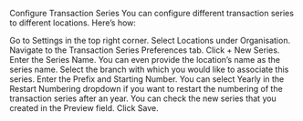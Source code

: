 Configure Transaction Series
You can configure different transaction series to different locations. Here’s how:

Go to Settings in the top right corner.
Select Locations under Organisation.
Navigate to the Transaction Series Preferences tab.
Click + New Series.
Enter the Series Name. You can even provide the location’s name as the series name.
Select the branch with which you would like to associate this series.
Enter the Prefix and Starting Number.
You can select Yearly in the Restart Numbering dropdown if you want to restart the numbering of the transaction series after an year.
You can check the new series that you created in the Preview field.
Click Save.
